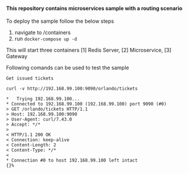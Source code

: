 #### This repository contains microservices sample with a routing scenario ####

To deploy the sample follow the below steps

1. navigate to /containers
2. run ``` docker-compose up -d ```

This will start three containers [1] Redis Server, [2] Microservice, [3] Gateway

Following comands can be used to test the sample

```
Get issued tickets

curl -v http://192.168.99.100:9090/orlando/tickets

*   Trying 192.168.99.100...
* Connected to 192.168.99.100 (192.168.99.100) port 9090 (#0)
> GET /orlando/tickets HTTP/1.1
> Host: 192.168.99.100:9090
> User-Agent: curl/7.43.0
> Accept: */*
>
< HTTP/1.1 200 OK
< Connection: keep-alive
< Content-Length: 2
< Content-Type: */*
<
* Connection #0 to host 192.168.99.100 left intact
{}%

```
